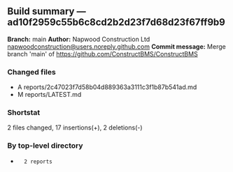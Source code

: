 ## Build summary — ad10f2959c55b6c8cd2b2d23f7d68d23f67ff9b9

**Branch:** main
**Author:** Napwood Construction Ltd <napwoodconstruction@users.noreply.github.com>
**Commit message:** Merge branch 'main' of https://github.com/ConstructBMS/ConstructBMS

### Changed files
 - A	reports/2c47023f7d58b04d889363a3111c3f1b87b541ad.md
 - M	reports/LATEST.md

### Shortstat
 2 files changed, 17 insertions(+), 2 deletions(-)

### By top-level directory
 -       2 reports
